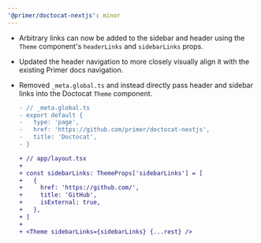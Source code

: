 ```yaml
---
'@primer/doctocat-nextjs': minor
---
```


- Arbitrary links can now be added to the sidebar and header using the `Theme` component's `headerLinks` and `sidebarLinks` props.
- Updated the header navigation to more closely visually align it with the existing Primer docs navigation.
- Removed `_meta.global.ts` and instead directly pass header and sidebar links into the Doctocat `Theme` component.

  ```diff
  - // _meta.global.ts
  - export default {
  -   type: 'page',
  -   href: 'https://github.com/primer/doctocat-nextjs',
  -   title: 'Doctocat',
  - }
  ```

  ```diff
  + // app/layout.tsx
  +
  + const sidebarLinks: ThemeProps['sidebarLinks'] = [
  +   {
  +     href: 'https://github.com/',
  +     title: 'GitHub',
  +     isExternal: true,
  +   },
  + ]
  +
  + <Theme sidebarLinks={sidebarLinks} {...rest} />
  ```
